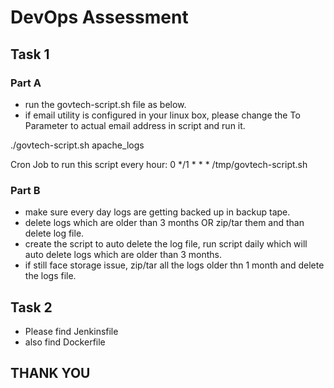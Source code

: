 # DevOps Assessment


## Task 1

### Part A

* run the govtech-script.sh file as below.
* if email utility is configured in your linux box, please change the To Parameter to actual email address in script and run it.

./govtech-script.sh apache_logs

Cron Job to run this script every hour: 
0 */1 * * * /tmp/govtech-script.sh

### Part B

* make sure every day logs are getting backed up in backup tape.
* delete logs which are older than 3 months OR zip/tar them and than delete log file.
* create the script to auto delete the log file, run script daily which will auto delete logs which are older than 3 months.
* if still face storage issue, zip/tar all the logs older thn 1 month and delete the logs file.

## Task 2

* Please find Jenkinsfile
* also find Dockerfile

## THANK YOU
